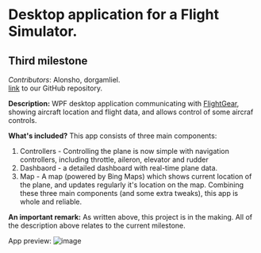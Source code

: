 Desktop application for a Flight Simulator.
=======

Third milestone
-----------
_Contributors_: Alonsho, dorgamliel.  
[link](https://github.com/Alonsho/MileStone1) to our GitHub repository.

**Description:** WPF desktop application communicating with [FlightGear](https://www.flightgear.org/download/), showing aircraft location and flight data, and allows control of some aircraf controls.

**What's included?**
This app consists of three main components:
1. Controllers - Controlling the plane is now simple with navigation controllers, including throttle, aileron, elevator and rudder
2. Dashbaord - a detailed dashboard with real-time plane data.
3. Map - A map (powered by Bing Maps) which shows current location of the plane, and updates regularly it's location on the map.
Combining these three main components (and some extra tweaks), this app is whole and reliable.


**An important remark:** As written above, this project is in the making. All of the description above relates to the current milestone.

App preview:
![image](https://user-images.githubusercontent.com/47919011/112353061-0a60bf00-8cd4-11eb-8eaf-5e5e7dd6a560.png)
